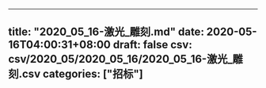 
---
title: "2020_05_16-激光_雕刻.md"
date: 2020-05-16T04:00:31+08:00
draft: false
csv: csv/2020_05/2020_05_16/2020_05_16-激光_雕刻.csv
categories: ["招标"]
---
